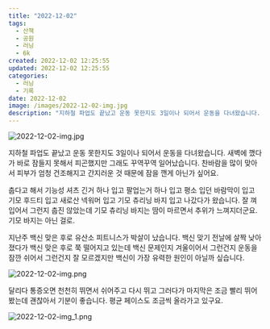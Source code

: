 ```yaml
---
title: "2022-12-02"
tags:
  - 산책
  - 공원
  - 러닝
  - 6k
created: 2022-12-02 12:25:55
updated: 2022-12-02 12:25:55
categories:
  - 러닝
  - 기록
date: 2022-12-02
image: /images/2022-12-02-img.jpg
description: "지하철 파업도 끝났고 운동 못한지도 3일이나 되어서 운동을 다녀왔습니다. 새벽에 깼다가 바로 잠들지 못해서 피곤했지만 그래도 꾸역꾸역 일어났습니다. 찬바람을 많이 맞아서 피부가 엄청 건조해지고 간지러운 것 때문에 잠을 깬게 아닌가 싶어요. 춥다고 해서 기능성 셔츠 긴거 하나 입고 팔업는"
---
```


![2022-12-02-img.jpg](/images/2022-12-02-img.jpg)
 
 

지하철 파업도 끝났고 운동 못한지도 3일이나 되어서 운동을 다녀왔습니다. 새벽에 깼다가 바로 잠들지 못해서 피곤했지만 그래도 꾸역꾸역 일어났습니다. 찬바람을 많이 맞아서 피부가 엄청 건조해지고 간지러운 것 때문에 잠을 깬게 아닌가 싶어요.

춥다고 해서 기능성 셔츠 긴거 하나 입고 팔업는거 하나 입고 평소 입던 바람막이 입고 기모 후드티 입고 새로산 넥워머 입고 기모 츄리닝 바지 입고 나갔다가 왔습니다. 잘 껴입어서 그런지 춥진 않았는데 기모 츄리닝 바지는 땀이 마르면서 추위가 느껴지더군요. 기모 바지는 아닌 걸로.

지난주 백신 맞은 후로 유산소 피트니스가 박살이 났습니다. 백신 맞기 전날에 살짝 낮아졌다가 백신 맞은 후로 쭉 떨어지고 있는데 백신 문제인지 겨울이어서 그런건지 운동을 잠깐 쉬어서 그런건지 잘 모르겠지만 백신이 가장 유력한 원인이 아닐까 싶습니다.

 
 ![2022-12-02-img.png](/images/2022-12-02-img.png)
 
 

달리다 통증오면 천천히 뛰면서 쉬어주고 다시 뛰고 그러다가 마지막은 조금 빨리 뛰어봤는데 괜찮아서 기분이 좋습니다. 평균 페이스도 조금씩 올라가고 있구요.

 
 ![2022-12-02-img_1.png](/images/2022-12-02-img_1.png)
